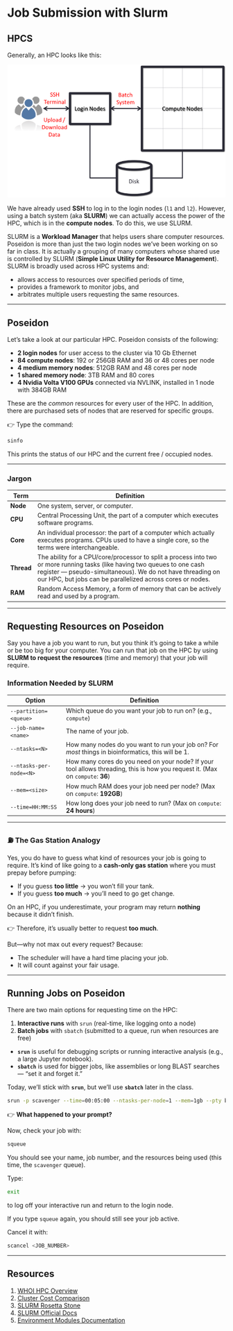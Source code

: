 
# Job Submission with Slurm

## HPCS

Generally, an HPC looks like this:

![Image from Software Carpentry](images/hpc_system_diagram.png)

We have already used **SSH** to log in to the login nodes (`l1` and `l2`). However, using a batch system (aka **SLURM**) we can actually access the power of the HPC, which is in the **compute nodes**. To do this, we use SLURM.

SLURM is a **Workload Manager** that helps users share computer resources. Poseidon is more than just the two login nodes we’ve been working on so far in class. It is actually a grouping of many computers whose shared use is controlled by SLURM (**Simple Linux Utility for Resource Management**). SLURM is broadly used across HPC systems and:

- allows access to resources over specified periods of time,  
- provides a framework to monitor jobs, and  
- arbitrates multiple users requesting the same resources.  

---

## Poseidon

Let’s take a look at our particular HPC. Poseidon consists of the following:

- **2 login nodes** for user access to the cluster via 10 Gb Ethernet  
- **84 compute nodes**: 192 or 256GB RAM and 36 or 48 cores per node  
- **4 medium memory nodes**: 512GB RAM and 48 cores per node  
- **1 shared memory node**: 3TB RAM and 80 cores  
- **4 Nvidia Volta V100 GPUs** connected via NVLINK, installed in 1 node with 384GB RAM  

These are the *common* resources for every user of the HPC. In addition, there are purchased sets of nodes that are reserved for specific groups.

👉 Type the command:

```bash
sinfo
````

This prints the status of our HPC and the current free / occupied nodes.

---

### Jargon

| Term       | Definition                                                                                                                                                                                                                                           |
| ---------- | ---------------------------------------------------------------------------------------------------------------------------------------------------------------------------------------------------------------------------------------------------- |
| **Node**   | One system, server, or computer.                                                                                                                                                                                                                     |
| **CPU**    | Central Processing Unit, the part of a computer which executes software programs.                                                                                                                                                                    |
| **Core**   | An individual processor: the part of a computer which actually executes programs. CPUs used to have a single core, so the terms were interchangeable.                                                                                                |
| **Thread** | The ability for a CPU/core/processor to split a process into two or more running tasks (like having two queues to one cash register — pseudo-simultaneous). We do not have threading on our HPC, but jobs can be parallelized across cores or nodes. |
| **RAM**    | Random Access Memory, a form of memory that can be actively read and used by a program.                                                                                                                                                              |

---

## Requesting Resources on Poseidon

Say you have a job you want to run, but you think it’s going to take a while or be too big for your computer. You can run that job on the HPC by using **SLURM to request the resources** (time and memory) that your job will require.

### Information Needed by SLURM

| Option                  | Definition                                                                                                                     |
| ----------------------- | ------------------------------------------------------------------------------------------------------------------------------ |
| `--partition=<queue>`   | Which queue do you want your job to run on? (e.g., `compute`)                                                                  |
| `--job-name=<name>`     | The name of your job.                                                                                                          |
| `--ntasks=<N>`          | How many nodes do you want to run your job on? For *most* things in bioinformatics, this will be 1.                            |
| `--ntasks-per-node=<N>` | How many cores do you need on your node? If your tool allows threading, this is how you request it. (Max on `compute`: **36**) |
| `--mem=<size>`          | How much RAM does your job need per node? (Max on `compute`: **192GB**)                                                        |
| `--time=HH:MM:SS`       | How long does your job need to run? (Max on `compute`: **24 hours**)                                                           |

---

### ⛽ The Gas Station Analogy

Yes, you do have to guess what kind of resources your job is going to require. It’s kind of like going to a **cash-only gas station** where you must prepay before pumping:

* If you guess **too little** → you won’t fill your tank.
* If you guess **too much** → you’ll need to go get change.

On an HPC, if you underestimate, your program may return **nothing** because it didn’t finish.

👉 Therefore, it’s usually better to request **too much**.

But—why not max out every request? Because:

* The scheduler will have a hard time placing your job.
* It will count against your fair usage.

---

## Running Jobs on Poseidon

There are two main options for requesting time on the HPC:

1. **Interactive runs** with `srun` (real-time, like logging onto a node)
2. **Batch jobs** with `sbatch` (submitted to a queue, run when resources are free)

* **`srun`** is useful for debugging scripts or running interactive analysis (e.g., a large Jupyter notebook).
* **`sbatch`** is used for bigger jobs, like assemblies or long BLAST searches — “set it and forget it.”

Today, we’ll stick with **`srun`**, but we’ll use **`sbatch`** later in the class.

```bash
srun -p scavenger --time=00:05:00 --ntasks-per-node=1 --mem=1gb --pty bash
```

👉 **What happened to your prompt?**

Now, check your job with:

```bash
squeue
```

You should see your name, job number, and the resources being used (this time, the `scavenger` queue).

Type:

```bash
exit
```

to log off your interactive run and return to the login node.

If you type `squeue` again, you should still see your job active.

Cancel it with:

```bash
scancel <JOB_NUMBER>
```

---

## Resources

1. [WHOI HPC Overview](https://hpc.whoi.edu)
2. [Cluster Cost Comparison](https://whoi-it.whoi.edu/hpc-cluster-cost-comparison/)
3. [SLURM Rosetta Stone](https://slurm.schedmd.com/rosetta.pdf)
4. [SLURM Official Docs](https://slurm.schedmd.com/)
5. [Environment Modules Documentation](https://modules.readthedocs.io/en/latest/module.html)

```



